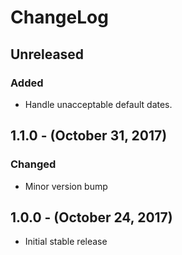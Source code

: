 ChangeLog
=========

Unreleased
----------
### Added
* Handle unacceptable default dates.

1.1.0 - (October 31, 2017)
------------------
### Changed
* Minor version bump

1.0.0 - (October 24, 2017)
------------------
* Initial stable release
